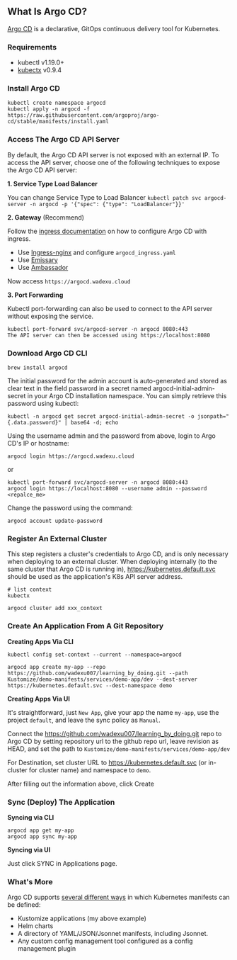 ## What Is Argo CD?

[Argo CD](https://argo-cd.readthedocs.io/en/stable/) is a declarative, GitOps continuous delivery tool for Kubernetes.


### Requirements
* kubectl v1.19.0+
* [kubectx](https://github.com/ahmetb/kubectx) v0.9.4

### Install Argo CD
```
kubectl create namespace argocd
kubectl apply -n argocd -f https://raw.githubusercontent.com/argoproj/argo-cd/stable/manifests/install.yaml
```


### Access The Argo CD API Server
By default, the Argo CD API server is not exposed with an external IP. To access the API server, choose one of the following techniques to expose the Argo CD API server:


**1. Service Type Load Balancer**

You can change Service Type to Load Balancer `kubectl patch svc argocd-server -n argocd -p '{"spec": {"type": "LoadBalancer"}}'`

**2. Gateway** (Recommend)

Follow the [ingress documentation](https://argo-cd.readthedocs.io/en/stable/operator-manual/ingress/) on how to configure Argo CD with ingress.

* Use [Ingress-nginx](../Ingress-nginx/) and configure `argocd_ingress.yaml`
* Use [Emissary](../Emissary/)
* Use [Ambassador](../Ambassador/)


Now access `https://argocd.wadexu.cloud`

**3. Port Forwarding**

Kubectl port-forwarding can also be used to connect to the API server without exposing the service.

```
kubectl port-forward svc/argocd-server -n argocd 8080:443
The API server can then be accessed using https://localhost:8080
```

### Download Argo CD CLI
```
brew install argocd
```

The initial password for the admin account is auto-generated and stored as clear text in the field password in a secret named argocd-initial-admin-secret in your Argo CD installation namespace. You can simply retrieve this password using kubectl:
```
kubectl -n argocd get secret argocd-initial-admin-secret -o jsonpath="{.data.password}" | base64 -d; echo
```

Using the username admin and the password from above, login to Argo CD's IP or hostname:

```
argocd login https://argocd.wadexu.cloud
```
or
```
kubectl port-forward svc/argocd-server -n argocd 8080:443
argocd login https://localhost:8080 --username admin --password <repalce_me> 
```

Change the password using the command:

```
argocd account update-password
```


### Register An External Cluster
This step registers a cluster's credentials to Argo CD, and is only necessary when deploying to an external cluster. When deploying internally (to the same cluster that Argo CD is running in), https://kubernetes.default.svc should be used as the application's K8s API server address.
```
# list context
kubectx

argocd cluster add xxx_context
```

### Create An Application From A Git Repository
**Creating Apps Via CLI**
```
kubectl config set-context --current --namespace=argocd

argocd app create my-app --repo https://github.com/wadexu007/learning_by_doing.git --path Kustomize/demo-manifests/services/demo-app/dev --dest-server https://kubernetes.default.svc --dest-namespace demo
```

**Creating Apps Via UI**

It's straightforward, just `New App`, give your app the name `my-app`, use the project `default`, and leave the sync policy as `Manual`.

Connect the https://github.com/wadexu007/learning_by_doing.git repo to Argo CD by setting repository url to the github repo url, leave revision as HEAD, and set the path to `Kustomize/demo-manifests/services/demo-app/dev`

For Destination, set cluster URL to https://kubernetes.default.svc (or in-cluster for cluster name) and namespace to `demo`.

After filling out the information above, click Create

### Sync (Deploy) The Application
**Syncing via CLI**
```
argocd app get my-app
argocd app sync my-app
```

**Syncing via UI**

Just click SYNC in Applications page.

### What's More
Argo CD supports [several different ways](https://argo-cd.readthedocs.io/en/stable/user-guide/application_sources/) in which Kubernetes manifests can be defined:

* Kustomize applications (my above example)
* Helm charts
* A directory of YAML/JSON/Jsonnet manifests, including Jsonnet.
* Any custom config management tool configured as a config management plugin

<br>